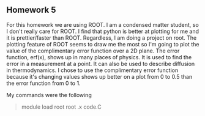 ## Homework 5

For this homework we are using ROOT. I am a condensed matter student, so I don't really care for ROOT. I find that python is better at plotting for me and it is prettier/faster than ROOT. Regardless, I am doing a project on root. The plotting feature of ROOT seems to draw me the most so I'm going to plot the value of the complimentary error function over a 2D plane. The error function, erf(x), shows up in many places of physics. It is used to find the error in a measurement at a point. It can also be used to describe diffusion in thermodynamics. I chose to use the complimentary error function because it's changing values shows up better on a plot from 0 to 0.5 than the error function from 0 to 1. 

My commands were the following
>module load root
>root
>.x code.C